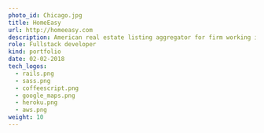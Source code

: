 ```yaml
---
photo_id: Chicago.jpg
title: HomeEasy
url: http://homeeasy.com
description: American real estate listing aggregator for firm working in Chicago. It gathers the full list of real estate propositions, has convenient mode to work with maps and provides users with avareness about price dynamics.
role: Fullstack developer
kind: portfolio
date: 02-02-2018
tech_logos:
  - rails.png
  - sass.png
  - coffeescript.png
  - google_maps.png
  - heroku.png
  - aws.png
weight: 10
---
```

